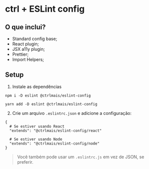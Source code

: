 # ctrl + ESLint config

## O que inclui?

- Standard config base;
- React plugin;
- JSX a11y plugin;
- Prettier;
- Import Helpers;

## Setup

1. Instale as dependências

```
npm i -D eslint @ctrlmais/eslint-config
```

```
yarn add -D eslint @ctrlmais/eslint-config
```

2. Crie um arquivo `.eslintrc.json` e adicione a configuração:
```
{
  # Se estiver usando React
  "extends": "@ctrlmais/eslint-config/react"

  # Se estiver usando Node
  "extends": "@ctrlmais/eslint-config/node"
}
```

> Você também pode usar um `.eslintrc.js` em vez de JSON, se preferir.